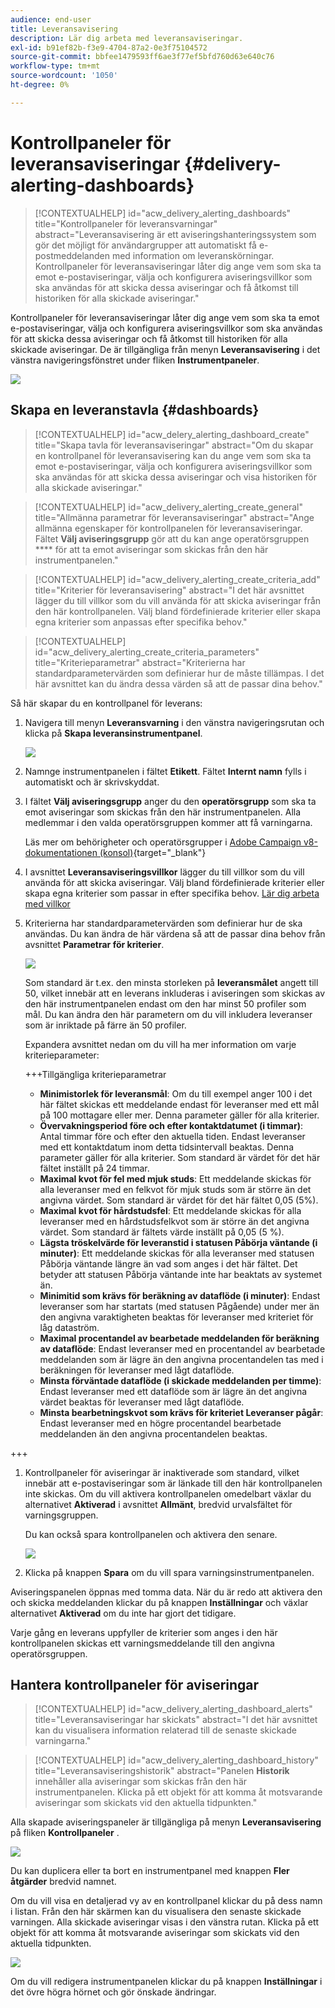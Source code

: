 ```yaml
---
audience: end-user
title: Leveransavisering
description: Lär dig arbeta med leveransaviseringar.
exl-id: b91ef82b-f3e9-4704-87a2-0e3f75104572
source-git-commit: bbfee1479593ff6ae3f77ef5bfd760d63e640c76
workflow-type: tm+mt
source-wordcount: '1050'
ht-degree: 0%

---
```


# Kontrollpaneler för leveransaviseringar {#delivery-alerting-dashboards}

>[!CONTEXTUALHELP]
>id="acw_delivery_alerting_dashboards"
>title="Kontrollpaneler för leveransvarningar"
>abstract="Leveransavisering är ett aviseringshanteringssystem som gör det möjligt för användargrupper att automatiskt få e-postmeddelanden med information om leveranskörningar. Kontrollpaneler för leveransaviseringar låter dig ange vem som ska ta emot e-postaviseringar, välja och konfigurera aviseringsvillkor som ska användas för att skicka dessa aviseringar och få åtkomst till historiken för alla skickade aviseringar."

Kontrollpaneler för leveransaviseringar låter dig ange vem som ska ta emot e-postaviseringar, välja och konfigurera aviseringsvillkor som ska användas för att skicka dessa aviseringar och få åtkomst till historiken för alla skickade aviseringar. De är tillgängliga från menyn **Leveransavisering** i det vänstra navigeringsfönstret under fliken **Instrumentpaneler**.

![](assets/alerting-dashboard-list.png)

## Skapa en leveranstavla {#dashboards}

>[!CONTEXTUALHELP]
>id="acw_delery_alerting_dashboard_create"
>title="Skapa tavla för leveransaviseringar"
>abstract="Om du skapar en kontrollpanel för leveransavisering kan du ange vem som ska ta emot e-postaviseringar, välja och konfigurera aviseringsvillkor som ska användas för att skicka dessa aviseringar och visa historiken för alla skickade aviseringar."

>[!CONTEXTUALHELP]
>id="acw_delivery_alerting_create_general"
>title="Allmänna parametrar för leveransaviseringar"
>abstract="Ange allmänna egenskaper för kontrollpanelen för leveransaviseringar. Fältet **Välj aviseringsgrupp** gör att du kan ange operatörsgruppen **** för att ta emot aviseringar som skickas från den här instrumentpanelen."

>[!CONTEXTUALHELP]
>id="acw_delivery_alerting_create_criteria_add"
>title="Kriterier för leveransavisering"
>abstract="I det här avsnittet lägger du till villkor som du vill använda för att skicka aviseringar från den här kontrollpanelen. Välj bland fördefinierade kriterier eller skapa egna kriterier som anpassas efter specifika behov."

>[!CONTEXTUALHELP]
>id="acw_delivery_alerting_create_criteria_parameters"
>title="Kriterieparametrar"
>abstract="Kriterierna har standardparametervärden som definierar hur de måste tillämpas. I det här avsnittet kan du ändra dessa värden så att de passar dina behov."

Så här skapar du en kontrollpanel för leverans:

1. Navigera till menyn **Leveransvarning** i den vänstra navigeringsrutan och klicka på **Skapa leveransinstrumentpanel**.

   ![](assets/alerting-dashboard.png)

1. Namnge instrumentpanelen i fältet **Etikett**. Fältet **Internt namn** fylls i automatiskt och är skrivskyddat.

1. I fältet **Välj aviseringsgrupp** anger du den **operatörsgrupp** som ska ta emot aviseringar som skickas från den här instrumentpanelen. Alla medlemmar i den valda operatörsgruppen kommer att få varningarna.

   Läs mer om behörigheter och operatörsgrupper i [Adobe Campaign v8-dokumentationen (konsol)](https://experienceleague.adobe.com/en/docs/campaign/campaign-v8/admin/permissions/gs-permissions){target="_blank"}

1. I avsnittet **Leveransaviseringsvillkor** lägger du till villkor som du vill använda för att skicka aviseringar. Välj bland fördefinierade kriterier eller skapa egna kriterier som passar in efter specifika behov. [Lär dig arbeta med villkor](../msg/delivery-alerting-criteria.md)

1. Kriterierna har standardparametervärden som definierar hur de ska användas. Du kan ändra de här värdena så att de passar dina behov från avsnittet **Parametrar för kriterier**.

   ![](assets/alerting-criteria-parameters.png)

   Som standard är t.ex. den minsta storleken på **leveransmålet** angett till 50, vilket innebär att en leverans inkluderas i aviseringen som skickas av den här instrumentpanelen endast om den har minst 50 profiler som mål. Du kan ändra den här parametern om du vill inkludera leveranser som är inriktade på färre än 50 profiler.

   Expandera avsnittet nedan om du vill ha mer information om varje kriterieparameter:

   +++Tillgängliga kriterieparametrar

   * **Minimistorlek för leveransmål**: Om du till exempel anger 100 i det här fältet skickas ett meddelande endast för leveranser med ett mål på 100 mottagare eller mer. Denna parameter gäller för alla kriterier.
   * **Övervakningsperiod före och efter kontaktdatumet (i timmar)**: Antal timmar före och efter den aktuella tiden. Endast leveranser med ett kontaktdatum inom detta tidsintervall beaktas. Denna parameter gäller för alla kriterier. Som standard är värdet för det här fältet inställt på 24 timmar.
   * **Maximal kvot för fel med mjuk studs**: Ett meddelande skickas för alla leveranser med en felkvot för mjuk studs som är större än det angivna värdet. Som standard är värdet för det här fältet 0,05 (5%).
   * **Maximal kvot för hårdstudsfel**: Ett meddelande skickas för alla leveranser med en hårdstudsfelkvot som är större än det angivna värdet. Som standard är fältets värde inställt på 0,05 (5 %).
   * **Lägsta tröskelvärde för leveranstid i statusen Påbörja väntande (i minuter)**: Ett meddelande skickas för alla leveranser med statusen Påbörja väntande längre än vad som anges i det här fältet. Det betyder att statusen Påbörja väntande inte har beaktats av systemet än.
   * **Minimitid som krävs för beräkning av dataflöde (i minuter)**: Endast leveranser som har startats (med statusen Pågående) under mer än den angivna varaktigheten beaktas för leveranser med kriteriet för låg dataström.
   * **Maximal procentandel av bearbetade meddelanden för beräkning av dataflöde**: Endast leveranser med en procentandel av bearbetade meddelanden som är lägre än den angivna procentandelen tas med i beräkningen för leveranser med lågt dataflöde.
   * **Minsta förväntade dataflöde (i skickade meddelanden per timme)**: Endast leveranser med ett dataflöde som är lägre än det angivna värdet beaktas för leveranser med lågt dataflöde.
   * **Minsta bearbetningskvot som krävs för kriteriet Leveranser pågår**: Endast leveranser med en högre procentandel bearbetade meddelanden än den angivna procentandelen beaktas.

+++

1. Kontrollpaneler för aviseringar är inaktiverade som standard, vilket innebär att e-postaviseringar som är länkade till den här kontrollpanelen inte skickas. Om du vill aktivera kontrollpanelen omedelbart växlar du alternativet **Aktiverad** i avsnittet **Allmänt**, bredvid urvalsfältet för varningsgruppen.

   Du kan också spara kontrollpanelen och aktivera den senare.

   ![](assets/alerting-dashboard-enable.png)

1. Klicka på knappen **Spara** om du vill spara varningsinstrumentpanelen.

Aviseringspanelen öppnas med tomma data. När du är redo att aktivera den och skicka meddelanden klickar du på knappen **Inställningar** och växlar alternativet **Aktiverad** om du inte har gjort det tidigare.

Varje gång en leverans uppfyller de kriterier som anges i den här kontrollpanelen skickas ett varningsmeddelande till den angivna operatörsgruppen.

## Hantera kontrollpaneler för aviseringar

>[!CONTEXTUALHELP]
>id="acw_delivery_alerting_dashboard_alerts"
>title="Leveransaviseringar har skickats"
>abstract="I det här avsnittet kan du visualisera information relaterad till de senaste skickade varningarna."

>[!CONTEXTUALHELP]
>id="acw_delivery_alerting_dashboard_history"
>title="Leveransaviseringshistorik"
>abstract="Panelen **Historik** innehåller alla aviseringar som skickas från den här instrumentpanelen. Klicka på ett objekt för att komma åt motsvarande aviseringar som skickats vid den aktuella tidpunkten."

Alla skapade aviseringspaneler är tillgängliga på menyn **Leveransavisering** på fliken **Kontrollpaneler** .

![](assets/alerting-dashboard-list.png)

Du kan duplicera eller ta bort en instrumentpanel med knappen **Fler åtgärder** bredvid namnet.

Om du vill visa en detaljerad vy av en kontrollpanel klickar du på dess namn i listan. Från den här skärmen kan du visualisera den senaste skickade varningen. Alla skickade aviseringar visas i den vänstra rutan. Klicka på ett objekt för att komma åt motsvarande aviseringar som skickats vid den aktuella tidpunkten.

![](assets/alerting-dashboard-details.png)

Om du vill redigera instrumentpanelen klickar du på knappen **Inställningar** i det övre högra hörnet och gör önskade ändringar.
